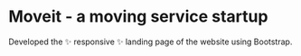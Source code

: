 # Moveit - a moving service startup
Developed the ✨ responsive ✨ landing page of the website using Bootstrap.
